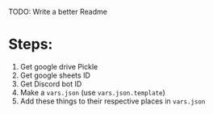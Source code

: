 TODO: Write a better Readme
# Steps:
1. Get google drive Pickle
2. Get google sheets ID
3. Get Discord bot ID
4. Make a `vars.json` (use `vars.json.template`)
5. Add these things to their respective places in `vars.json`